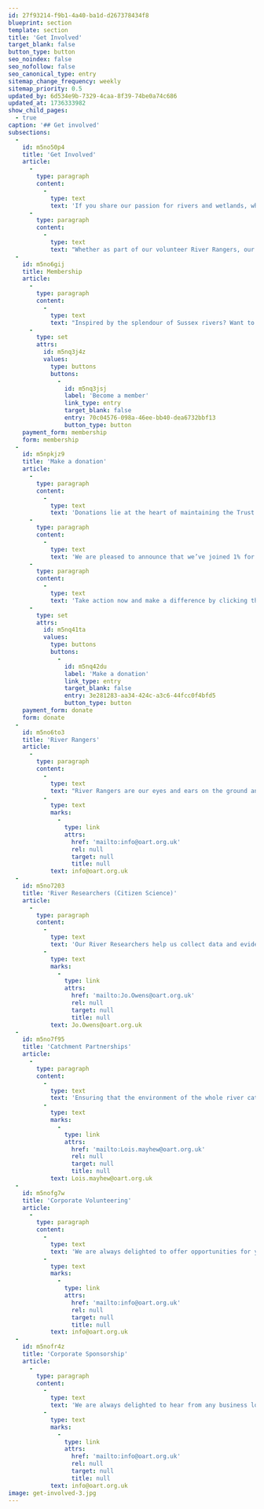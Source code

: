 ```yaml
---
id: 27f93214-f9b1-4a40-ba1d-d267378434f8
blueprint: section
template: section
title: 'Get Involved'
target_blank: false
button_type: button
seo_noindex: false
seo_nofollow: false
seo_canonical_type: entry
sitemap_change_frequency: weekly
sitemap_priority: 0.5
updated_by: 6d534e9b-7329-4caa-8f39-74be0a74c686
updated_at: 1736333982
show_child_pages:
  - true
caption: '## Get involved'
subsections:
  -
    id: m5no50p4
    title: 'Get Involved'
    article:
      -
        type: paragraph
        content:
          -
            type: text
            text: 'If you share our passion for rivers and wetlands, whether just your local section or the entire network across our area then there are plenty of ways to get involved.'
      -
        type: paragraph
        content:
          -
            type: text
            text: "Whether as part of our volunteer River Rangers, our Citizen Science monitoring teams, reporting local news or simply making a donation, by working together we can achieve more for your rivers.\_"
  -
    id: m5no6gij
    title: Membership
    article:
      -
        type: paragraph
        content:
          -
            type: text
            text: "Inspired by the splendour of Sussex rivers? Want to see our water environment get better? Join us as a valued member of OART and\_ you will be proactively helping to improve these precious waters. Our love for rivers unites us, and by joining the Ouse Adur Rivers Trust, you can play a vital role in enhancing and protecting the water environment in our area. Together, we can enhance the beauty of Sussex for generations to come.\_"
      -
        type: set
        attrs:
          id: m5nq3j4z
          values:
            type: buttons
            buttons:
              -
                id: m5nq3jsj
                label: 'Become a member'
                link_type: entry
                target_blank: false
                entry: 70c04576-098a-46ee-bb40-dea6732bbf13
                button_type: button
    payment_form: membership
    form: membership
  -
    id: m5npkjz9
    title: 'Make a donation'
    article:
      -
        type: paragraph
        content:
          -
            type: text
            text: 'Donations lie at the heart of maintaining the Trust and drive a wide range of projects and activities that ultimately enhance and protect river habitats for both wildlife and people. Each donation, whether it’s a one-off gift or regular support, directly contributes to the improvement of our rivers and streams and their associated ecosystems. Be a catalyst for transformation – with just £10, we can plant a tree, with £25, we can carry out comprehensive water quality testing, and with £75, we can create 5m of spawning grounds for our beloved gravel loving fish.'
      -
        type: paragraph
        content:
          -
            type: text
            text: 'We are pleased to announce that we’ve joined 1% for the Planet®️ as an environmental partner! This partnership is intended to advance our impact as well as involve more businesses in the environmental movement and we are delighted to be able to work alongside corporate partners who have been certified for reputable giving.'
      -
        type: paragraph
        content:
          -
            type: text
            text: 'Take action now and make a difference by clicking the button below. You have the option to choose from specific activities or make a general donation. Rest assured, every penny goes directly towards the enhancement of our rivers, leaving a lasting positive impact.'
      -
        type: set
        attrs:
          id: m5nq41ta
          values:
            type: buttons
            buttons:
              -
                id: m5nq42du
                label: 'Make a donation'
                link_type: entry
                target_blank: false
                entry: 3e281283-aa34-424c-a3c6-44fcc0f4bfd5
                button_type: button
    payment_form: donate
    form: donate
  -
    id: m5no6to3
    title: 'River Rangers'
    article:
      -
        type: paragraph
        content:
          -
            type: text
            text: "River Rangers are our eyes and ears on the ground and invaluable to our success. From assisting with delivery of projects, to onsite management and long-term monitoring, our highly valued volunteer force not only helps us deliver but is instrumental in focusing our attention where most needed for future projects.\_ Find out more by contacting us at "
          -
            type: text
            marks:
              -
                type: link
                attrs:
                  href: 'mailto:info@oart.org.uk'
                  rel: null
                  target: null
                  title: null
            text: info@oart.org.uk
  -
    id: m5no7203
    title: 'River Researchers (Citizen Science)'
    article:
      -
        type: paragraph
        content:
          -
            type: text
            text: 'Our River Researchers help us collect data and evidence from across the catchment which is then used to focus our attention and funding applications where they are most needed. Across three core topics of physio-chemical water quality, biological water quality, and Sea Trout Population monitoring you can become part of a growing network of trained individuals making a valuable contribution to understanding river health. Find out more by contacting '
          -
            type: text
            marks:
              -
                type: link
                attrs:
                  href: 'mailto:Jo.Owens@oart.org.uk'
                  rel: null
                  target: null
                  title: null
            text: Jo.Owens@oart.org.uk
  -
    id: m5no7f95
    title: 'Catchment Partnerships'
    article:
      -
        type: paragraph
        content:
          -
            type: text
            text: 'Ensuring that the environment of the whole river catchment is improved and protected into the future requires working in partnership, many of the issues our landscapes are facing are too big for one organisation alone and we must work together in developing shared visions and delivering strategically to maximise the benefits of all the work being done to conserve and enhance the landscape. We are hosts of the Adur & Ouse Catchment Partnership (LINK TO WEBSITE) and encourage all groups and organisations, large or small, to get in touch to find out how to get involved – '
          -
            type: text
            marks:
              -
                type: link
                attrs:
                  href: 'mailto:Lois.mayhew@oart.org.uk'
                  rel: null
                  target: null
                  title: null
            text: Lois.mayhew@oart.org.uk
  -
    id: m5nofg7w
    title: 'Corporate Volunteering'
    article:
      -
        type: paragraph
        content:
          -
            type: text
            text: 'We are always delighted to offer opportunities for your staff to come and get involved in our activities. Our team will ensure a safe and enjoyable environment for your team to get hands on in improving our waterways. From practical management activities to river clean ups, tree planting to the removal of invasive species, there is something for everyone to help make a positive difference to our waterways. Get in touch to find out more '
          -
            type: text
            marks:
              -
                type: link
                attrs:
                  href: 'mailto:info@oart.org.uk'
                  rel: null
                  target: null
                  title: null
            text: info@oart.org.uk
  -
    id: m5nofr4z
    title: 'Corporate Sponsorship'
    article:
      -
        type: paragraph
        content:
          -
            type: text
            text: 'We are always delighted to hear from any business looking to support environmental improvement and are proud to be an Environmental Partner of 1% for the Planet. If you are interested in supporting our work and finding out the opportunities we can provide in return then please get in touch at '
          -
            type: text
            marks:
              -
                type: link
                attrs:
                  href: 'mailto:info@oart.org.uk'
                  rel: null
                  target: null
                  title: null
            text: info@oart.org.uk
image: get-involved-3.jpg
---
```

